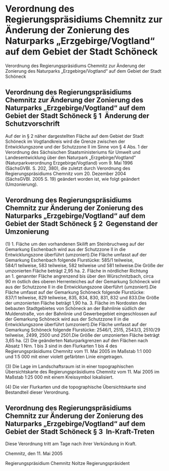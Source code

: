# Verordnung des Regierungspräsidiums Chemnitz zur Änderung der Zonierung des Naturparks „Erzgebirge/Vogtland“ auf dem Gebiet der Stadt Schöneck

Verordnung des Regierungspräsidiums Chemnitz zur Änderung der Zonierung des Naturparks „Erzgebirge/Vogtland“ auf dem Gebiet der Stadt Schöneck

## Verordnung des Regierungspräsidiums Chemnitz zur Änderung der Zonierung des Naturparks „Erzgebirge/Vogtland“ auf dem Gebiet der Stadt Schöneck § 1  Änderung der Schutzvorschrift

Auf der in § 2 näher dargestellten Fläche auf dem Gebiet der Stadt Schöneck im Vogtlandkreis wird die Grenze zwischen der Entwicklungszone und der Schutzzone II im Sinne von § 4 Abs. 1 der Verordnung des Sächsischen Staatsministeriums für Umwelt und Landesentwicklung über den Naturpark „Erzgebirge/Vogtland“ (Naturparkverordnung Erzgebirge/Vogtland) vom 9. Mai 1996 (SächsGVBl. S. 202, 380), die zuletzt durch Verordnung des Regierungspräsidiums Chemnitz vom 20. Dezember 2004 (SächsGVBl. 2005 S. 19) geändert worden ist, wie folgt geändert (Umzonierung).


## Verordnung des Regierungspräsidiums Chemnitz zur Änderung der Zonierung des Naturparks „Erzgebirge/Vogtland“ auf dem Gebiet der Stadt Schöneck § 2  Gegenstand der Umzonierung

(1) 1. Fläche um den vorhandenen Skilift am Steinbruchweg auf der Gemarkung Eschenbach wird aus der Schutzzone II in die Entwicklungszone überführt (umzoniert).Die Fläche umfasst auf der Gemarkung Eschenbach folgende Flurstücke: 585/1 teilweise, 584/1 teilweise, 583 teilweise, 582 teilweise und 581 teilweise.Die Größe der umzonierten Fläche beträgt 2,95 ha. 2. Fläche in nördlicher Richtung an 1. genannter Fläche angrenzend bis über den Würschnitzbach, circa 90 m östlich des oberen Herrenteiches auf der Gemarkung Schöneck wird aus der Schutzzone II in die Entwicklungszone überführt (umzoniert).Die Fläche umfasst auf der Gemarkung Schöneck folgende Flurstücke: 837/1 teilweise, 829 teilweise, 835, 834, 830, 831, 832 und 833.Die Größe der umzonierten Fläche beträgt 1,90 ha. 3. Fläche im Nordosten des bebauten Stadtgebietes von Schöneck an der Bahnlinie südlich der Muldenstraße, von der Bahnlinie und Gewerbegebiet eingeschlossen auf der Gemarkung Schöneck wird aus der Schutzzone II in die Entwicklungszone überführt (umzoniert).Die Fläche umfasst auf der Gemarkung Schöneck folgende Flurstücke: 2546/1, 2515, 2543/3, 2510/29 teilweise, 2499, 2500 und 2501.Die Größe der umzonierten Fläche beträgt 3,65 ha. (2) Die geänderten Naturparkgrenzen auf den Flächen nach Absatz 1 Nrn. 1 bis 3 sind in den Flurkarten 1 bis 4 des Regierungspräsidiums Chemnitz vom 11. Mai 2005 im Maßstab 1:1 000 und 1:5 000 mit einer violett gefärbten Linie eingetragen.

(3) Die Lage im Landschaftsraum ist in einer topographischen Übersichtskarte des Regierungspräsidiums Chemnitz vom 11. Mai 2005 im Maßstab 1:25 000 mit einem Kreissymbol lokalisiert.

(4) Die vier Flurkarten und die topographische Übersichtskarte sind Bestandteil dieser Verordnung.


## Verordnung des Regierungspräsidiums Chemnitz zur Änderung der Zonierung des Naturparks „Erzgebirge/Vogtland“ auf dem Gebiet der Stadt Schöneck § 3  In-Kraft-Treten

Diese Verordnung tritt am Tage nach ihrer Verkündung in Kraft.

Chemnitz, den 11. Mai 2005

Regierungspräsidium Chemnitz 
             Noltze 
             Regierungspräsident

